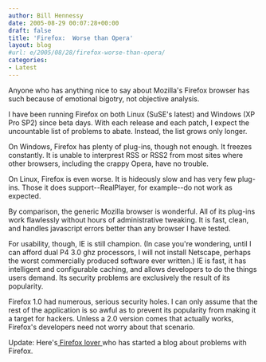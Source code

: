 ```yaml
---
author: Bill Hennessy
date: 2005-08-29 00:07:28+00:00
draft: false
title: 'Firefox:  Worse than Opera'
layout: blog
#url: e/2005/08/28/firefox-worse-than-opera/
categories:
- Latest
---
```


Anyone who has anything nice to say about Mozilla's Firefox browser has such because of emotional bigotry, not objective analysis.

I have been running Firefox on both Linux (SuSE's latest) and Windows (XP Pro SP2) since beta days.  With each release and each patch, I expect the uncountable list of problems to abate.  Instead, the list grows only longer.

On Windows, Firefox has plenty of plug-ins, though not enough.  It freezes constantly.  It is unable to interprest RSS or RSS2 from most sites where other browsers, including the crappy Opera, have no trouble.

On Linux, Firefox is even worse.  It is hideously slow and has very few plug-ins.  Those it does support--RealPlayer, for example--do not work as expected.

By comparison, the generic Mozilla browser is wonderful.  All of its plug-ins work flawlessly without hours of administrative tweaking.  It is fast, clean, and handles javascript errors better than any browser I have tested.

For usability, though, IE is still champion.  (In case you're wondering, until I can afford dual P4 3.0 ghz processors, I will not install Netscape, perhaps the worst commercially produced software ever written.)  IE is fast, it has intelligent and configurable caching, and allows developers to do the things users demand.  Its security problems are exclusively the result of its popularity.

Firefox 1.0 had numerous, serious security holes.  I can only assume that the rest of the application is so awful as to prevent its popularity from making it a target for hackers.  Unless a 2.0 version comes that actually works, Firefox's developers need not worry about that scenario.

Update:  Here's[ Firefox lover ](https://firefoxproblems.blogspot.com/2005/08/lockup-every-hour.html)who has started a blog about problems with Firefox.  
